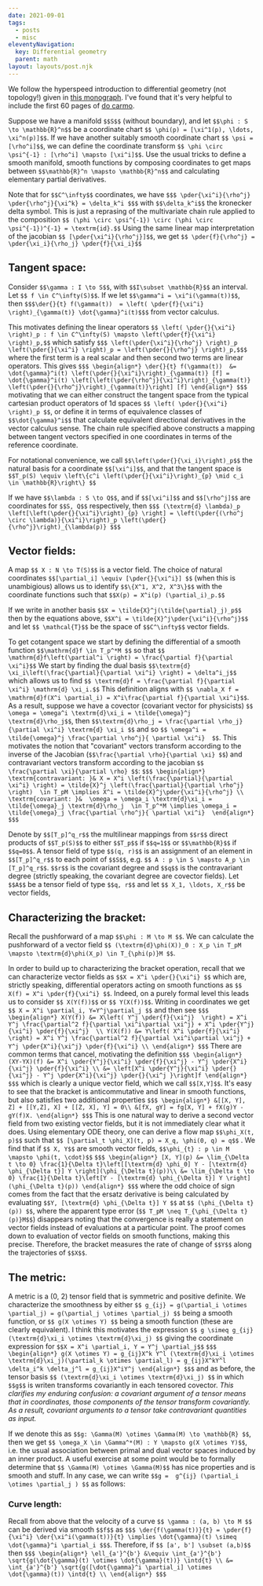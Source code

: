 ```yaml
---
date: 2021-09-01
tags:
  - posts
  - misc
eleventyNavigation:
  key: Differential geometry
  parent: math
layout: layouts/post.njk
---
```


We follow the hyperspeed introduction to differential geometry (not topology!) given in [this monograph](https://bookstore.ams.org/mmono-191).
I've found that it's very helpful to include the first 60 pages of [do carmo](https://medusa.teodesian.net/docs/mathematics/Riemannian%20Geometry%20-%20M.%20doCarmo%20(1993)%20WW.pdf).

Suppose we have a manifold `$$S$$` (without boundary), and let `$$\phi : S \to \mathbb{R}^n$$` be 
a coordinate chart `$$ \phi(p) = [\xi^1(p), \ldots, \xi^n(p)]$$`. 
If we have another suitably smooth coordinate chart `$$ \psi = [\rho^i]$$`,
we can define the coordinate transform `$$ \phi \circ \psi^{-1} : [\rho^i] \mapsto [\xi^i]$$`.
Use the usual tricks to define a smooth manifold, smooth functions by composing coordinates to get
maps between `$$\mathbb{R}^n \mapsto \mathbb{R}^n$$` and calculating elementary partial derivatives.

Note that for `$$C^\infty$$` coordinates, we have 
`$$$ \pder{\xi^i}{\rho^j} \pder{\rho^j}{\xi^k} = \delta_k^i $$$` 
with `$$\delta_k^i$$` the kronecker delta symbol.
This is just a reprasing of the multivariate chain rule applied to the 
composition `$$ (\phi \circ \psi^{-1}) \circ (\phi \circ \psi^{-1})^{-1} = \textrm{id}.$$`
Using the same linear map interpretation of the jacobian `$$ [\pder{\xi^i}{\rho^j}]$$`,
we get `$$ \pder{f}{\rho^j} = \pder{\xi_i}{\rho_j} \pder{f}{\xi_i}$$`


## Tangent space:
Consider `$$\gamma : I \to S$$`, with `$$I\subset \mathbb{R}$$` an interval. Let `$$ f \in C^\infty(S)$$`.
If we let `$$\gamma^i = \xi^i(\gamma(t))$$`, then `$$$\der{}{t} f(\gamma(t))  = \left( \pder{f}{\xi^i} \right)_{\gamma(t)} \dot{\gamma}^i(t)$$$`
from vector calculus.

This motivates defining the linear operators 
`$$ \left( \pder{}{\xi^i} \right)_p : f \in C^\infty(S) \mapsto \left(\pder{f}{\xi^i} \right)_p,$$`
which satisfy
`$$$ \left(\pder{\xi^i}{\rho^j} \right)_p  \left(\pder{}{\xi^i} \right)_p = \left(\pder{}{\rho^j} \right)_p,$$$`
where the first term is a real scalar and then second two terms are linear operators. This gives
`$$$
\begin{align*}
\der{}{t} f(\gamma(t))  &= \dot{\gamma}^i(t) \left(\pder{}{\xi^i}\right)_{\gamma(t)} [f] = \dot{\gamma}^i(t) \left[\left(\pder{\rho^j}{\xi^i}\right)_{\gamma(t)} \left(\pder{}{\rho^j}\right)_{\gamma(t)}\right] [f]
\end{align*}
$$$`
motivating that we can either construct the tangent space from the typical cartesian product operators of 1d spaces
`$$ \left( \pder{}{\xi^i} \right)_p $$`,
or define it in terms of equivalence classes of `$$\dot{\gamma}^i$$` that calculate equivalent directional derivatives
in the vector calculus sense. The chain rule specified above constructs a mapping between tangent vectors
specified in one coordinates in terms of the reference coordinate.

For notational convenience, we call `$$\left(\pder{}{\xi_i}\right)_p$$` the natural basis for 
a coordinate `$$[\xi^i]$$`, and that the tangent space is `$$T_p(S) \equiv \left\{c^i \left(\pder{}{\xi^i}\right)_{p} \mid c_i \in \mathbb{R}\right\} $$`

If we have `$$\lambda : S \to Q$$`, and if `$$[\xi^i]$$` and `$$[\rho^j]$$` are coordinates for `$$S, Q$$` respectively, then
`$$$
(\textrm{d} \lambda)_p \left[\left(\pder{}{\xi^i}\right)_{p} \right] = \left(\pder{(\rho^j \circ \lambda)}{\xi^i}\right)_p \left(\pder{}{\rho^j}\right)_{\lambda(p)}
$$$`

## Vector fields:
A map `$$ X : N \to T(S)$$` is a vector field. The choice of natural coordinates `$$[\partial_i] \equiv [\pder{}{\xi^i}] $$` (when this is unambigious)
allows us to identify `$$\{X^1, X^2, X^3\}$$` with the coordinate functions such that `$$X(p) = X^i(p) (\partial_i)_p.$$`

If we write in another basis `$$X = \tilde{X}^j(\tilde{\partial}_j)_p$$` then by the equations above,
`$$X^i = \tilde{X}^j\pder{\xi^i}{\rho^j}$$` and let `$$ \mathcal{T}$$` be the space of `$$C^\infty$$` vector fields. 

To get cotangent space we start by defining the differential of a smooth function
`$$\mathrm{d}f \in T_p^*M $$` so that `$$ \mathrm{d}f\left(\partial^i \right) = \frac{\partial f}{\partial \xi^i}$$` We start by finding the dual basis
`$$\textrm{d} \xi_i\left(\frac{\partial}{\partial \xi^i} \right) = \delta^i_j$$` 
which allows us to find `$$ \textrm{d}f = \frac{\partial f}{\partial \xi^i} \mathrm{d} \xi_i.$$` This definition aligns with
`$$ \nabla_X f = \mathrm{d}f(X^i \partial_i) = X^i\frac{\partial f}{\partial \xi^i}$$`.
As a result, suppose we have a covector (covariant vector for physicists) `$$ \omega = \omega^i \textrm{d}\xi_i = \tilde{\omega}^j \textrm{d}\rho_j$$`,
then `$$\textrm{d}\rho_j = \frac{\partial \rho_j}{\partial \xi^i} \textrm{d} \xi_i $$` and so `$$ \omega^i = \tilde{\omega}^j \frac{\partial \rho^j}{ \partial \xi^i}  $$`.
This motivates the notion that "covariant" vectors transform according to the inverse of the Jacobian (`$$\frac{\partial \rho}{\partial \xi} $$`)
and contravariant vectors transform according to the jacobian `$$  \frac{\partial \xi}{\partial \rho} $$`:
`$$$
\begin{align*}
  \textrm{contravariant: }& X = X^i \left(\frac{\partial}{\partial \xi^i} \right) = \tilde{X}^j \left(\frac{\partial}{\partial \rho^j} \right)  \in T_pM \implies X^i = \tilde{X}^j\pder{\xi^i}{\rho^j} \\
  \textrm{covariant: }&  \omega = \omega_i \textrm{d}\xi_i = \tilde{\omega}_j \textrm{d}\rho_j  \in T_p^*M \implies \omega_i = \tilde{\omega}_j \frac{\partial \rho^j}{ \partial \xi^i} 
\end{align*}
$$$`

Denote by `$$[T_p]^q_r$$` the multilinear mappings from `$$r$$` direct products of `$$T_p(S)$$` 
to either `$$T_p$$` if `$$q=1$$` or `$$\mathbb{R}$$` if `$$q=0$$`. A tensor field of type `$$(q, r)$$`
is an assignment of an element in `$$[T_p]^q_r$$` to each point of `$$S$$`, e.g. `$$ A : p \in S \mapsto A_p \in [T_p]^q_r$$`.
`$$r$$` is the covariant degree and `$$q$$` is the contravariant degree (strictly speaking, the covariant degree are covector fields).
Let `$$A$$` be a tensor field of type `$$q, r$$` and let `$$ X_1, \ldots, X_r$$` be vector fields,




## Characterizing the bracket:
Recall the pushforward of a map `$$\phi : M \to M $$`. We can calculate the pushforward of a vector field 
`$$ (\textrm{d}\phi(X))_0 : X_p \in T_pM \mapsto \textrm{d}\phi(X_p) \in T_{\phi(p)}M $$`.

In order to build up to characterizing the bracket operation, recall that we can 
characterize vector fields as `$$X = X^i \pder{}{\xi^i} $$` which 
are, strictly speaking, differential operators acting on smooth functions as `$$ X(f) = X^i \pder{f}{\xi^i} $$`.
Indeed, on a purely formal level this leads us to consider `$$ X(Y(f))$$` or `$$ Y(X(f))$$`. 
Writing in coordinates we get `$$ X = X^i \partial_i, Y=Y^j\partial_j $$` and then see
`$$$ 
\begin{align*}
  X(Y(f)) &= X\left( Y^j \pder{f}{\xi^j}  \right) = X^i Y^j \frac{\partial^2 f}{\partial \xi^i\partial \xi^j} + X^i \pder{Y^j}{\xi^i} \pder{f}{\xi^j}  \\
  Y(X(f)) &= Y\left( X^i \pder{f}{\xi^i}  \right) = X^i Y^j \frac{\partial^2 f}{\partial \xi^i\partial \xi^j} + Y^j \pder{X^i}{\xi^j} \pder{f}{\xi^i} \\
\end{align*}
$$$`
There are common terms that cancel, motivating the definition 
`$$$
\begin{align*}
   (XY-YX)(f) &= X^i \pder{Y^j}{\xi^i} \pder{f}{\xi^j} - Y^j \pder{X^i}{\xi^j} \pder{f}{\xi^i} \\
   &= \left[X^i \pder{Y^j}{\xi^i} \pder{}{\xi^j} - Y^j \pder{X^i}{\xi^j} \pder{}{\xi^j }\right]f
\end{align*}
$$$`
which is clearly a unique vector field, which we call `$$[X,Y]$$`. 
It's easy to see that the bracket is anticommutative and linear in smooth functions, but also satisfies two additional properties
`$$$
\begin{align*}
  &[[X, Y], Z] + [[Y,Z], X] + [[Z, X], Y] = 0\\
  &[fX, gY] = fg[X, Y] + fX(g)Y - gY(f)X.
\end{align*}
$$$`
This is one natural way to derive a second vector field from two existing vector fields, but
it is not immediately clear what it does. Using elementary ODE theory, one can
derive a flow map `$$\phi_X(t, p)$$` such that `$$ [\partial_t \phi_X](t, p) = X_q, \phi(0, q) = q$$` .
We find that if `$$ X, Y$$` are smooth vector fields, `$$\phi_{t} : p \in M \mapsto \phi(t, \cdot)$$`
`$$$
\begin{align*}
  [X, Y](p) &= \lim_{\Delta t \to 0} \frac{1}{\Delta t}\left[[\textrm{d} \phi_0] Y - [\textrm{d} \phi_{\Delta t}] Y \right](\phi_{\Delta t}(p))\\
  &= \lim_{\Delta t \to 0} \frac{1}{\Delta t}\left[Y - [\textrm{d} \phi_{\Delta t}] Y \right](\phi_{\Delta t}(p))
\end{align*}
$$$`
where the odd choice of sign comes from the fact that the ersatz derivative is being
calculated by evaluating `$$Y, [\textrm{d} \phi_{\Delta t}] Y $$` at `$$ (\phi_{\Delta t}(p)) $$`,
where the apparent type error (`$$ T_pM \neq T_{\phi_{\Delta t}(p)}M$$`) disappears noting
that the convergence is really a statement on vector fields instead of evaluations at a particular point.
The proof comes down to evaluation of vector fields on smooth functions, making this precise. 
Therefore, the bracket measures the rate of change of `$$Y$$` along the trajectories of `$$X$$`.



## The metric:
A metric is a (0, 2) tensor field that is symmetric and positive definite. 
We characterize the smoothness by either `$$ g_{ij} = g(\partial_i \otimes \partial_j) = g(\partial_j \otimes \partial_j) $$`
being a smooth function, or `$$ g(X \otimes Y) $$` being a smooth function (these are clearly equivalent).
I think this motivates the expression `$$ g \simeq g_{ij} (\textrm{d}\xi_i \otimes \textrm{d}\xi_j) $$`
giving the coordinate expression for `$$X = X^i \partial_i, Y = Y^j \partial_j$$` 
`$$$
\begin{align*}
  g(X \otimes Y) = g_{ij}X^k Y^l (\textrm{d}\xi_i \otimes \textrm{d}\xi_j)(\partial_k \otimes \partial_l) = g_{ij}X^kY^l \delta_i^k \delta_j^l = g_{ij}X^iY^j
\end{align*}
$$$`
and as before, the tensor basis `$$ (\textrm{d}\xi_i \otimes \textrm{d}\xi_j) $$` in which `$$g$$` is writen 
transforms covariantly in each tensored covector. 
*This clarifies my enduring confusion: a covariant argument of a tensor 
means that in coordinates, those components of the tensor transform covariantly. 
As a result, covariant arguments to a tensor take contravariant quantities as input.*




If we denote this as `$$g: \Gamma(M) \otimes \Gamma(M) \to \mathbb{R} $$`, then we get
`$$ \omega_X \in \Gamma^*(M) : Y \mapsto g(X \otimes Y)$$`, i.e. the 
usual association between primal and dual vector spaces induced by an inner product. 
A useful exercise at some point would be to formally determine that `$$ \Gamma(M) \otimes \Gamma(M)$$` 
has nice properties and is smooth and stuff.
In any case, we can write `$$g =  g^{ij} (\partial_i \otimes \partial_j ) $$` as follows: 

### Curve length:
Recall from above that the velocity of a curve `$$ \gamma : (a, b) \to M $$` can be derived via smooth `$$f$$` as
`$$$ \der{f(\gamma(t))}{t} = \pder{f}{\xi^i} \der{\xi^i(\gamma(t))}{t} \implies \dot{\gamma}(t) \simeq \dot{\gamma}^i \partial_i $$$`.
Therefore, if `$$ [a', b'] \subset (a,b)$$` then
`$$$
\begin{align*}
 \ell_{a'}^{b'} &\equiv \int_{a'}^{b'} \sqrt{g(\dot{\gamma}(t) \otimes \dot{\gamma}(t))} \intd{t} \\
 &= \int_{a'}^{b'} \sqrt{g([\dot{\gamma}^i \partial_i] \otimes \dot{\gamma}(t)) \intd{t} \\
\end{align*}
$$$`